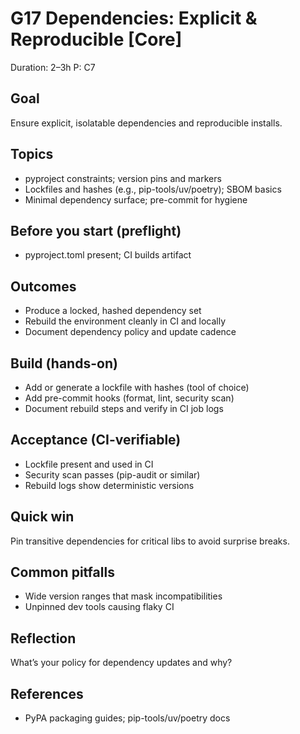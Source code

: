 # G17 Dependencies: Explicit & Reproducible [Core]

Duration: 2–3h
P: C7

## Goal
Ensure explicit, isolatable dependencies and reproducible installs.

## Topics
- pyproject constraints; version pins and markers
- Lockfiles and hashes (e.g., pip-tools/uv/poetry); SBOM basics
- Minimal dependency surface; pre-commit for hygiene

## Before you start (preflight)
- pyproject.toml present; CI builds artifact

## Outcomes
- Produce a locked, hashed dependency set
- Rebuild the environment cleanly in CI and locally
- Document dependency policy and update cadence

## Build (hands-on)
- Add or generate a lockfile with hashes (tool of choice)
- Add pre-commit hooks (format, lint, security scan)
- Document rebuild steps and verify in CI job logs

## Acceptance (CI-verifiable)
- Lockfile present and used in CI
- Security scan passes (pip-audit or similar)
- Rebuild logs show deterministic versions

## Quick win
Pin transitive dependencies for critical libs to avoid surprise breaks.

## Common pitfalls
- Wide version ranges that mask incompatibilities
- Unpinned dev tools causing flaky CI

## Reflection
What’s your policy for dependency updates and why?

## References
- PyPA packaging guides; pip-tools/uv/poetry docs
